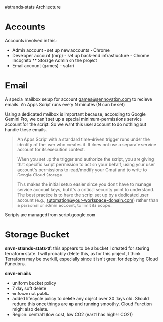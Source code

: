 #strands-stats Architecture

# Accounts

Accounts involved in this:

* Admin account - set up new accounts - Chrome
* Developer account (mrp) - set up back-end infrastructure - Chrome Incognito
** Storage Admin on the project
* Email account (games) - safari

# Email
A special mailbox setup for account games@sennovation.com to recieve emails. An Apps Script runs every N minutes (N can be set)

Using a dedicated mailbox is important because, according to Google Gemini Pro, we can't set up a special minimum-permissions service account for the script. So we want this user account to do nothing but handle these emails.

> An Apps Script with a standard time-driven trigger runs under the identity of the user who creates it. It does not use a separate service account for its execution context.
> 
> When you set up the trigger and authorize the script, you are giving that specific script permission to act on your behalf, using your user account's permissions to read/modify your Gmail and to write to Google Cloud Storage.
> 
> This makes the initial setup easier since you don't have to manage service account keys, but it's a critical security point to understand. The best practice is to have the script set up by a dedicated user account (e.g., automation@your-workspace-domain.com) rather than a personal or admin account, to limit its scope.

Scripts are managed from script.google.com

# Storage Bucket

**snvn-strands-stats-tf**: this appears to be a bucket I created for storing terraform state. I will probably delete this, as for this project, I think Terraform may be overkill, especially since it isn't great for deploying Cloud Functions.

**snvn-emails** 
* uniform bucket policy
* 7 day soft delete
* enforce not public
* added lifecycle policy to delete any object over 30 days old. Should reduce this once things are up and running smoothly. Cloud Function might also delete.
* Region: central1 (low cost, low CO2 (east1 has higher CO2))

